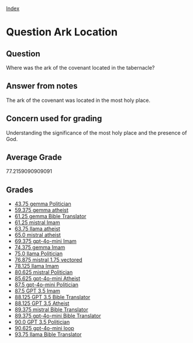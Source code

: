 
[Index](../../index.md)
# Question Ark Location
## Question
Where was the ark of the covenant located in the tabernacle?

## Answer from notes
The ark of the covenant was located in the most holy place.

## Concern used for grading
Understanding the significance of the most holy place and the presence of God.

## Average Grade
77.2159090909091

## Grades
 * [43.75 gemma Politician](../answers/gemma_Politician/Ark_Location.md)
 * [59.375 gemma atheist](../answers/gemma_atheist/Ark_Location.md)
 * [61.25 gemma Bible Translator](../answers/gemma_Bible_Translator/Ark_Location.md)
 * [61.25 mistral Imam](../answers/mistral_Imam/Ark_Location.md)
 * [63.75 llama atheist](../answers/llama_atheist/Ark_Location.md)
 * [65.0 mistral atheist](../answers/mistral_atheist/Ark_Location.md)
 * [69.375 gpt-4o-mini Imam](../answers/gpt-4o-mini_Imam/Ark_Location.md)
 * [74.375 gemma Imam](../answers/gemma_Imam/Ark_Location.md)
 * [75.0 llama Politician](../answers/llama_Politician/Ark_Location.md)
 * [76.875 mistral 1.75 vectored](../answers/mistral_1.75_vectored/Ark_Location.md)
 * [78.125 llama Imam](../answers/llama_Imam/Ark_Location.md)
 * [80.625 mistral Politician](../answers/mistral_Politician/Ark_Location.md)
 * [85.625 gpt-4o-mini Atheist](../answers/gpt-4o-mini_Atheist/Ark_Location.md)
 * [87.5 gpt-4o-mini Politician](../answers/gpt-4o-mini_Politician/Ark_Location.md)
 * [87.5 GPT 3.5 Imam](../answers/GPT_3.5_Imam/Ark_Location.md)
 * [88.125 GPT 3.5 Bible Translator](../answers/GPT_3.5_Bible_Translator/Ark_Location.md)
 * [88.125 GPT 3.5 Atheist](../answers/GPT_3.5_Atheist/Ark_Location.md)
 * [89.375 mistral Bible Translator](../answers/mistral_Bible_Translator/Ark_Location.md)
 * [89.375 gpt-4o-mini Bible Translator](../answers/gpt-4o-mini_Bible_Translator/Ark_Location.md)
 * [90.0 GPT 3.5 Politician](../answers/GPT_3.5_Politician/Ark_Location.md)
 * [90.625 gpt-4o-mini loop](../answers/gpt-4o-mini_loop/Ark_Location.md)
 * [93.75 llama Bible Translator](../answers/llama_Bible_Translator/Ark_Location.md)
